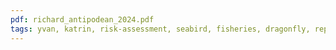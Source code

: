 ```yaml
---
pdf: richard_antipodean_2024.pdf
tags: yvan, katrin, risk-assessment, seabird, fisheries, dragonfly, report
---
```

